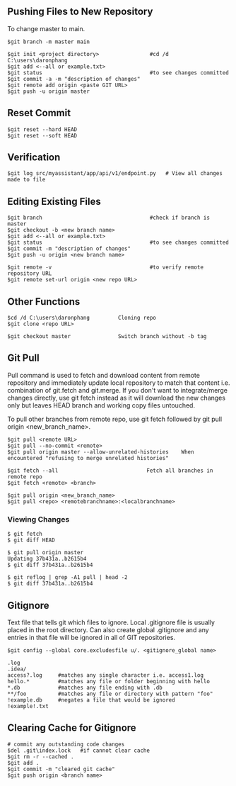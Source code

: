 ## Pushing Files to New Repository

To change master to main.

```
$git branch -m master main
```

```
$git init <project directory>                #cd /d C:\users\daronphang
$git add <--all or example.txt>
$git status                                  #to see changes committed
$git commit -a -m "description of changes"
$git remote add origin <paste GIT URL>
$git push -u origin master
```

## Reset Commit

```
$git reset --hard HEAD
$git reset --soft HEAD
```

## Verification

```
$git log src/myassistant/app/api/v1/endpoint.py   # View all changes made to file
```

## Editing Existing Files

```
$git branch                                  #check if branch is master
$git checkout -b <new branch name>
$git add <--all or example.txt>
$git status                                  #to see changes committed
$git commit -m "description of changes"
$git push -u origin <new branch name>

$git remote -v                               #to verify remote repository URL
$git remote set-url origin <new repo URL>
```

## Other Functions

```
$cd /d C:\users\daronphang         Cloning repo
$git clone <repo URL>

$git checkout master               Switch branch without -b tag
```

## Git Pull

Pull command is used to fetch and download content from remote repository and immediately update local repository to match that content i.e. combination of git.fetch and git.merge. If you don't want to integrate/merge changes directly, use git fetch instead as it will download the new changes only but leaves HEAD branch and working copy files untouched.

To pull other branches from remote repo, use git fetch followed by git pull origin <new_branch_name>.

```
$git pull <remote URL>
$git pull --no-commit <remote>
$git pull origin master --allow-unrelated-histories    When encountered "refusing to merge unrelated histories"

$git fetch --all                            Fetch all branches in remote repo
$git fetch <remote> <branch>

$git pull origin <new_branch_name>
$git pull <repo> <remotebranchname>:<localbranchname>
```

### Viewing Changes

```console
$ git fetch
$ git diff HEAD

$ git pull origin master
Updating 37b431a..b2615b4
$ git diff 37b431a..b2615b4

$ git reflog | grep -A1 pull | head -2
$ git diff 37b431a..b2615b4
```

## Gitignore

Text file that tells git which files to ignore. Local .gitignore
file is usually placed in the root directory.
Can also create global .gitignore and any entries in that file
will be ignored in all of GIT repositories.

```
$git config --global core.excludesfile u/. <gitignore_global name>
```

```
.log
.idea/
access?.log     #matches any single character i.e. access1.log
hello.*         #matches any file or folder beginning with hello
*.db            #matches any file ending with .db
**/foo          #matches any file or directory with pattern "foo"
!example.db     #negates a file that would be ignored
!example!.txt
```

## Clearing Cache for Gitignore

```
# commit any outstanding code changes
$del .git\index.lock   #if cannot clear cache
$git rm -r --cached .
$git add .
$git commit -m "cleared git cache"
$git push origin <branch name>
```
